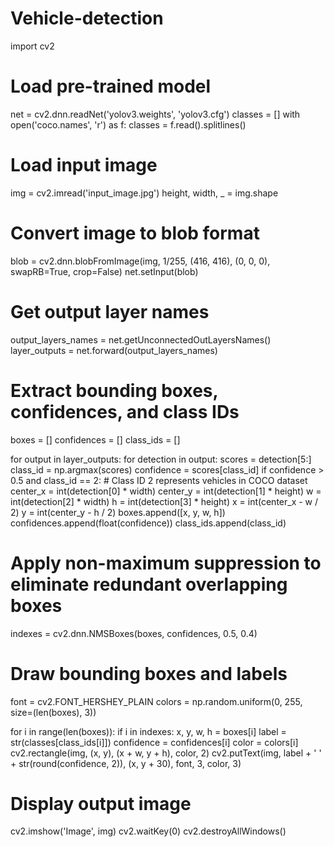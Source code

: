 # Vehicle-detection
import cv2

# Load pre-trained model
net = cv2.dnn.readNet('yolov3.weights', 'yolov3.cfg')
classes = []
with open('coco.names', 'r') as f:
    classes = f.read().splitlines()

# Load input image
img = cv2.imread('input_image.jpg')
height, width, _ = img.shape

# Convert image to blob format
blob = cv2.dnn.blobFromImage(img, 1/255, (416, 416), (0, 0, 0), swapRB=True, crop=False)
net.setInput(blob)

# Get output layer names
output_layers_names = net.getUnconnectedOutLayersNames()
layer_outputs = net.forward(output_layers_names)

# Extract bounding boxes, confidences, and class IDs
boxes = []
confidences = []
class_ids = []

for output in layer_outputs:
    for detection in output:
        scores = detection[5:]
        class_id = np.argmax(scores)
        confidence = scores[class_id]
        if confidence > 0.5 and class_id == 2:  # Class ID 2 represents vehicles in COCO dataset
            center_x = int(detection[0] * width)
            center_y = int(detection[1] * height)
            w = int(detection[2] * width)
            h = int(detection[3] * height)
            x = int(center_x - w / 2)
            y = int(center_y - h / 2)
            boxes.append([x, y, w, h])
            confidences.append(float(confidence))
            class_ids.append(class_id)

# Apply non-maximum suppression to eliminate redundant overlapping boxes
indexes = cv2.dnn.NMSBoxes(boxes, confidences, 0.5, 0.4)

# Draw bounding boxes and labels
font = cv2.FONT_HERSHEY_PLAIN
colors = np.random.uniform(0, 255, size=(len(boxes), 3))

for i in range(len(boxes)):
    if i in indexes:
        x, y, w, h = boxes[i]
        label = str(classes[class_ids[i]])
        confidence = confidences[i]
        color = colors[i]
        cv2.rectangle(img, (x, y), (x + w, y + h), color, 2)
        cv2.putText(img, label + ' ' + str(round(confidence, 2)), (x, y + 30), font, 3, color, 3)

# Display output image
cv2.imshow('Image', img)
cv2.waitKey(0)
cv2.destroyAllWindows()
